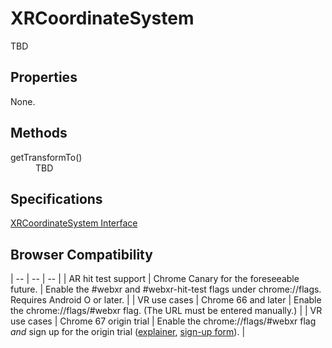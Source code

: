 # XRCoordinateSystem

TBD

## Properties

None.

## Methods

<dl>
  <dt>getTransformTo()</dt>
  <dd>TBD</dd>
</dl>

## Specifications

[XRCoordinateSystem Interface](https://immersive-web.github.io/webxr/spec/latest/#xrcoordinatesystem-interface)

## Browser Compatibility

| -- | -- | -- |
| AR hit test support | Chrome Canary for the foreseeable future. | Enable the #webxr and #webxr-hit-test flags under chrome://flags. Requires Android O or later. |
| VR use cases | Chrome 66 and later | Enable the chrome://flags/#webxr flag. (The URL must be entered manually.) |
| VR use cases | Chrome 67 origin trial | Enable the chrome://flags/#webxr flag *and* sign up for the origin trial ([explainer](https://github.com/GoogleChrome/OriginTrials/blob/gh-pages/developer-guide.md), [sign-up form](http://bit.ly/OriginTrialSignup)). |
